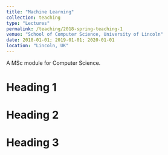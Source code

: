 ```yaml
---
title: "Machine Learning"
collection: teaching
type: "Lectures"
permalink: /teaching/2018-spring-teaching-1
venue: "School of Computer Science, University of Lincoln"
date: 2018-01-01; 2019-01-01; 2020-01-01
location: "Lincoln, UK"
---
```


A MSc module for Computer Science.

Heading 1
======

Heading 2
======

Heading 3
======
